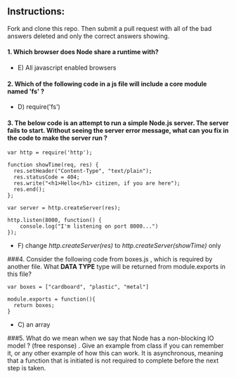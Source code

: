 ## Instructions:
Fork and clone this repo.  Then submit a pull request with all of the bad answers deleted and only the correct answers showing.

#### 1.  Which browser does Node share a runtime with?

* E) All javascript enabled browsers


#### 2.  Which of the following code in a js file will include a core module named 'fs' ?   

* D) require('fs')


#### 3.  The below code is an attempt to run a simple Node.js server. The server fails to start. Without seeing the server error message, what can you fix in the code to make the server run ?

```
var http = require('http');

function showTime(req, res) {
  res.setHeader("Content-Type", "text/plain");
  res.statusCode = 404;
  res.write("<h1>Hello</h1> citizen, if you are here");
  res.end();
};

var server = http.createServer(res);

http.listen(8000, function() {
	console.log("I'm listening on port 8000...")
});

```


* F) change *http.createServer(res)* to  *http.createServer(showTime)* only

###4. Consider the following code from boxes.js , which is required by another file.  What **DATA TYPE** type will be returned from module.exports in this file?
```
var boxes = ["cardboard", "plastic", "metal"]

module.exports = function(){
  return boxes;
}

```


* C) an array

###5. What do we mean when we say that Node has a non-blocking IO model ?  (free response) . Give an example from class if you can remember it, or any other example of how this can work.
It is asynchronous, meaning that a function that is initiated is not required to complete before the next step is taken.
